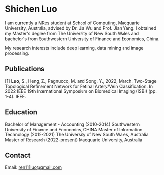 
# Shichen Luo

I am currently a MRes student at School of Computing, Macquarie University, Australia, advised by Dr. Jia Wu and Prof. Jian Yang. I obtained my Master's degree from The University of New South Wales and bachelor's from Southwestern University of Finance and Economics, China.

My research interests include deep learning, data mining and image processing.

## Publications
[1] **Luo**, S., Heng, Z., Pagnucco, M. and Song, Y., 2022, March. Two-Stage Topological Refinement Network for Retinal Artery/Vein Classification. In 2022 IEEE 19th International Symposium on Biomedical Imaging (ISBI) (pp. 1-4). IEEE.

## Education
Bachelor of Management - Accounting (2010-2014) Southwestern University of Finance and Economics, CHINA
Master of Information Technology (2019-2021) The University of New South Wales, Australia
Master of Research (2022-present) Macquarie University, Australia

## Contact
Email: ren111luo@gmail.com
